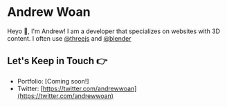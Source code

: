 # Andrew Woan

Heyo 👋, I'm Andrew! I am a developer that specializes on websites with 3D content. I often use [@threejs](https://github.com/threejs) and [@blender](https://www.blender.org/)


## Let's Keep in Touch 👉
- Portfolio: [Coming soon!]
- Twitter: [https://twitter.com/andrewwoan](https://twitter.com/andrewwoan)
